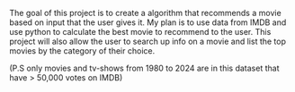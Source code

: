 The goal of this project is to create a algorithm that recommends a movie based on input that the user gives it. My plan is to use data from IMDB and use python to calculate the best movie to recommend to the user. This project will also allow the user to search up info on a movie and list the top movies by the category of their choice.

(P.S only movies and tv-shows from 1980 to 2024 are in this dataset that have > 50,000 votes on IMDB)
